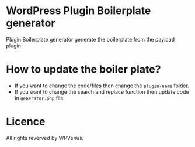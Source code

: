 # WordPress Plugin Boilerplate generator

Plugin Boilerplate generator generate the boilerplate from the payload plugin.  

# How to update the boiler plate? 

- If you want to change the code/files then change the `plugin-name` folder.
- If you want to change the search and replace function then update code in `generator.php` file. 

# Licence

All rights reverved by WPVenus. 

